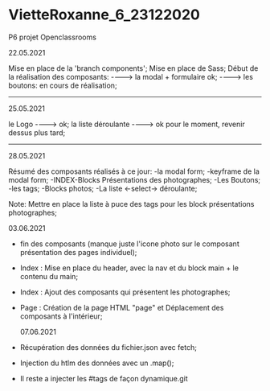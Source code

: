 # VietteRoxanne_6_23122020

P6 projet Openclassrooms

22.05.2021

Mise en place de la 'branch components';
Mise en place de Sass;
Début de la réalisation des composants:
----> la modal + formulaire ok;
----> les boutons: en cours de réalisation;

---

25.05.2021

le Logo ----> ok;
la liste déroulante ----> ok pour le moment, revenir dessus plus tard;

---

28.05.2021

Résumé des composants réalisés à ce jour:
-la modal form;
-keyframe de la modal form;
-INDEX-Blocks Présentations des photographes;
-Les Boutons;
-les tags;
-Blocks photos;
-La liste <-select-> déroulante;

Note:
Mettre en place la liste à puce des tags pour les block présentations photographes;

03.06.2021

- fin des composants (manque juste l'icone photo sur le composant présentation des pages individuel);
- Index : Mise en place du header, avec la nav et du block main + le contenu du main;
- Index : Ajout des composants qui présentent les photographes;
- Page : Création de la page HTML "page" et Déplacement des composants à l'intérieur;

  07.06.2021

- Récupération des données du fichier.json avec fetch;
- Injection du htlm des données avec un .map();
- Il reste a injecter les #tags de façon dynamique.git
